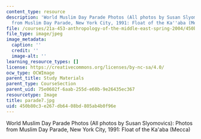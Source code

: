 ```yaml
---
content_type: resource
description: 'World Muslim Day Parade Photos (All photos by Susan Slyomovics): Photos
  from Muslim Day Parade, New York City, 1991: Float of the Ka''aba (Mecca)'
file: /courses/21a-453-anthropology-of-the-middle-east-spring-2004/450b80c3e267db6408bd805ab4b0f96e_parade7.jpg
file_type: image/jpeg
image_metadata:
  caption: ''
  credit: ''
  image-alt: ''
learning_resource_types: []
license: https://creativecommons.org/licenses/by-nc-sa/4.0/
ocw_type: OCWImage
parent_title: Study Materials
parent_type: CourseSection
parent_uid: 75e0602f-6aab-255d-e60b-9e26435ec367
resourcetype: Image
title: parade7.jpg
uid: 450b80c3-e267-db64-08bd-805ab4b0f96e
---
```

World Muslim Day Parade Photos (All photos by Susan Slyomovics): Photos from Muslim Day Parade, New York City, 1991: Float of the Ka'aba (Mecca)